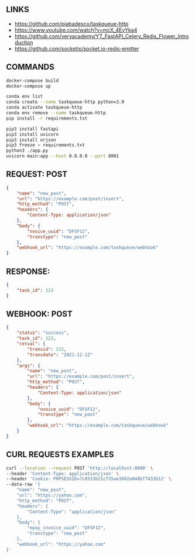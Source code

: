 ## LINKS
- https://github.com/pjabadesco/taskqueue-http
- https://www.youtube.com/watch?v=mcX_4EvYka4
- https://github.com/veryacademy/YT_FastAPI_Celery_Redis_Flower_Introduction
- https://github.com/socketio/socket.io-redis-emitter

## COMMANDS
```sh
docker-compose build
docker-compose up

conda env list
conda create --name taskqueue-http python=3.9
conda activate taskqueue-http
conda env remove --name taskqueue-http
pip install -r requirements.txt

pip3 install fastapi
pip3 install uvicorn
pip3 install orjson
pip3 freeze > requirements.txt
python3 ./app.py
uvicorn main:app --host 0.0.0.0 --port 8001
```

## REQUEST: POST
```json
{
    "name": "new_post",
    "url": "https://example.com/post/insert",
    "http_method": "POST",
    "headers": {
        "Content-Type: application/json"
    },
    "body": {
        "nvoice_uuid": "DFSF12", 
        "transtype": "new_post"
    },
    "webhook_url": "https://example.com/taskqueue/webhook"
}
```

## RESPONSE:
```json
{
    "task_id": 123
}
```

## WEBHOOK: POST
```json
{
    "status": "success",
    "task_id": 123,
    "retval": {
        "transid": 232,
        "transdate": "2021-12-12"
    },
    "args": {
        "name": "new_post",
        "url": "https://example.com/post/insert",
        "http_method": "POST",
        "headers": {
            "Content-Type: application/json"
        },
        "body": {
            "nvoice_uuid": "DFSF12", 
            "transtype": "new_post"
        },
        "webhook_url": "https://example.com/taskqueue/webhook"
    }
}
```


## CURL REQUESTS EXAMPLES
```bash
curl --location --request POST 'http://localhost:8000' \
--header 'Content-Type: application/json' \
--header 'Cookie: PHPSESSID=7c8533b21cf55ae3602e048bf7433b12' \
--data-raw '{
    "name": "new_post",
    "url": "https://yahoo.com",
    "http_method": "POST",
    "headers": {
        "Content-Type": "application/json"
    },
    "body": {
        "epay_invoice_uuid": "DFSF12", 
        "transtype": "new_post"
    },
    "webhook_url": "https://yahoo.com"
}'
```
